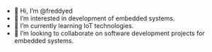 - 👋 Hi, I’m @freddyed
- 👀 I’m interested in development of embedded systems.
- 🌱 I’m currently learning IoT technologies.
- 💞️ I’m looking to collaborate on software development projects for embedded systems.

<!---
freddyed/freddyed is a ✨ special ✨ repository because its `README.md` (this file) appears on your GitHub profile.
You can click the Preview link to take a look at your changes.
--->
